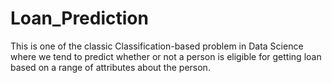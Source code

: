 # Loan_Prediction
This is one of the classic Classification-based problem in Data Science where we tend to predict whether or not a person is eligible for getting loan based on a range of attributes about the person.
